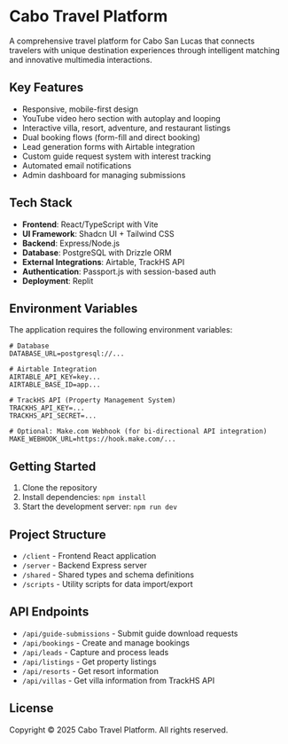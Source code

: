 # Cabo Travel Platform

A comprehensive travel platform for Cabo San Lucas that connects travelers with unique destination experiences through intelligent matching and innovative multimedia interactions.

## Key Features

- Responsive, mobile-first design
- YouTube video hero section with autoplay and looping
- Interactive villa, resort, adventure, and restaurant listings
- Dual booking flows (form-fill and direct booking)
- Lead generation forms with Airtable integration
- Custom guide request system with interest tracking
- Automated email notifications
- Admin dashboard for managing submissions

## Tech Stack

- **Frontend**: React/TypeScript with Vite
- **UI Framework**: Shadcn UI + Tailwind CSS
- **Backend**: Express/Node.js
- **Database**: PostgreSQL with Drizzle ORM
- **External Integrations**: Airtable, TrackHS API
- **Authentication**: Passport.js with session-based auth
- **Deployment**: Replit

## Environment Variables

The application requires the following environment variables:

```
# Database
DATABASE_URL=postgresql://...

# Airtable Integration
AIRTABLE_API_KEY=key...
AIRTABLE_BASE_ID=app...

# TrackHS API (Property Management System)
TRACKHS_API_KEY=...
TRACKHS_API_SECRET=...

# Optional: Make.com Webhook (for bi-directional API integration)
MAKE_WEBHOOK_URL=https://hook.make.com/...
```

## Getting Started

1. Clone the repository
2. Install dependencies: `npm install`
3. Start the development server: `npm run dev`

## Project Structure

- `/client` - Frontend React application
- `/server` - Backend Express server
- `/shared` - Shared types and schema definitions
- `/scripts` - Utility scripts for data import/export

## API Endpoints

- `/api/guide-submissions` - Submit guide download requests
- `/api/bookings` - Create and manage bookings
- `/api/leads` - Capture and process leads
- `/api/listings` - Get property listings
- `/api/resorts` - Get resort information
- `/api/villas` - Get villa information from TrackHS API

## License

Copyright © 2025 Cabo Travel Platform. All rights reserved.